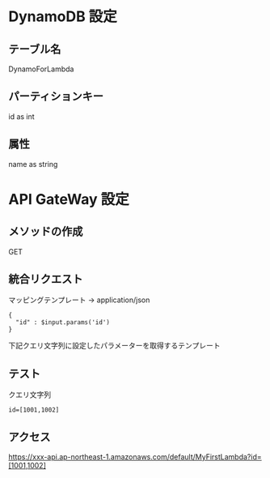 # DynamoDB 設定

## テーブル名
DynamoForLambda

## パーティションキー
id as int

## 属性
name as string

# API GateWay 設定

## メソッドの作成
GET

## 統合リクエスト
マッピングテンプレート → application/json
```
{
  "id" : $input.params('id')
}
```
下記クエリ文字列に設定したパラメーターを取得するテンプレート

## テスト
クエリ文字列
```
id=[1001,1002]
```

## アクセス
https://xxx-api.ap-northeast-1.amazonaws.com/default/MyFirstLambda?id=[1001,1002]

